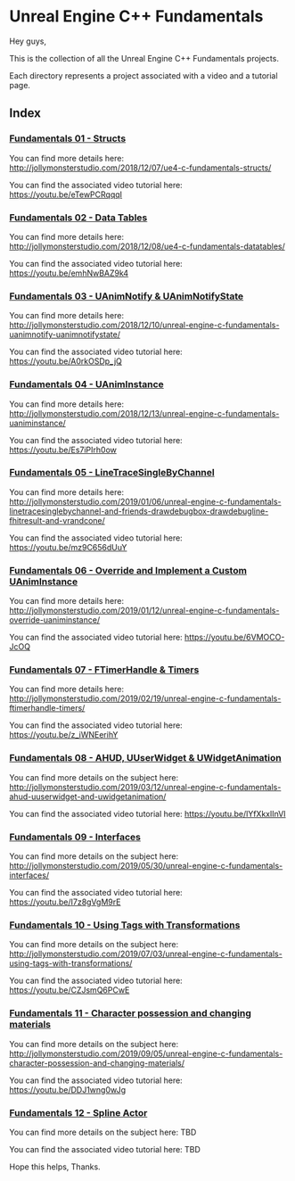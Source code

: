 # Unreal Engine C++ Fundamentals

Hey guys,

This is the collection of all the Unreal Engine C++ Fundamentals projects.

Each directory represents a project associated with a video and a tutorial page.

## Index
### [Fundamentals 01 - Structs](https://github.com/jollymonsterstudio/Unreal-Engine-Fundamentals/tree/master/UE4Fundamentals01)

You can find more details here: http://jollymonsterstudio.com/2018/12/07/ue4-c-fundamentals-structs/

You can find the associated video tutorial here: https://youtu.be/eTewPCRqqqI

### [Fundamentals 02 - Data Tables](https://github.com/jollymonsterstudio/Unreal-Engine-Fundamentals/tree/master/UE4Fundamentals02)

You can find more details here: http://jollymonsterstudio.com/2018/12/08/ue4-c-fundamentals-datatables/

You can find the associated video tutorial here: https://youtu.be/emhNwBAZ9k4

### [Fundamentals 03 - UAnimNotify & UAnimNotifyState](https://github.com/jollymonsterstudio/Unreal-Engine-Fundamentals/tree/master/UE4Fundamentals03)

You can find more details here: http://jollymonsterstudio.com/2018/12/10/unreal-engine-c-fundamentals-uanimnotify-uanimnotifystate/

You can find the associated video tutorial here: https://youtu.be/A0rkOSDp_jQ

### [Fundamentals 04 - UAnimInstance](https://github.com/jollymonsterstudio/Unreal-Engine-Fundamentals/tree/master/UE4Fundamentals04)

You can find more details here: http://jollymonsterstudio.com/2018/12/13/unreal-engine-c-fundamentals-uaniminstance/

You can find the associated video tutorial here: https://youtu.be/Es7iPIrh0ow

### [Fundamentals 05 - LineTraceSingleByChannel](https://github.com/jollymonsterstudio/Unreal-Engine-Fundamentals/tree/master/UE4Fundamentals05)

You can find more details here: http://jollymonsterstudio.com/2019/01/06/unreal-engine-c-fundamentals-linetracesinglebychannel-and-friends-drawdebugbox-drawdebugline-fhitresult-and-vrandcone/

You can find the associated video tutorial here: https://youtu.be/mz9C656dUuY

### [Fundamentals 06 - Override and Implement a Custom UAnimInstance](https://github.com/jollymonsterstudio/Unreal-Engine-Fundamentals/tree/master/UE4Fundamentals06)

You can find more details here: http://jollymonsterstudio.com/2019/01/12/unreal-engine-c-fundamentals-override-uaniminstance/

You can find the associated video tutorial here: https://youtu.be/6VMOCO-JcOQ

### [Fundamentals 07 - FTimerHandle & Timers](https://github.com/jollymonsterstudio/Unreal-Engine-Fundamentals/tree/master/UE4Fundamentals07)

You can find more details here: http://jollymonsterstudio.com/2019/02/19/unreal-engine-c-fundamentals-ftimerhandle-timers/

You can find the associated video tutorial here: https://youtu.be/z_iWNEerihY

### [Fundamentals 08 - AHUD, UUserWidget & UWidgetAnimation](https://github.com/jollymonsterstudio/Unreal-Engine-Fundamentals/tree/master/UE4Fundamentals08)

You can find more details on the subject here: http://jollymonsterstudio.com/2019/03/12/unreal-engine-c-fundamentals-ahud-uuserwidget-and-uwidgetanimation/

You can find the associated video tutorial here: https://youtu.be/lYfXkxlInVI

### [Fundamentals 09 - Interfaces](https://github.com/jollymonsterstudio/Unreal-Engine-Fundamentals/tree/master/UE4Fundamentals09)

You can find more details on the subject here: http://jollymonsterstudio.com/2019/05/30/unreal-engine-c-fundamentals-interfaces/

You can find the associated video tutorial here: https://youtu.be/I7z8gVgM9rE

### [Fundamentals 10 - Using Tags with Transformations](https://github.com/jollymonsterstudio/Unreal-Engine-Fundamentals/tree/master/UE4Fundamentals10)

You can find more details on the subject here: http://jollymonsterstudio.com/2019/07/03/unreal-engine-c-fundamentals-using-tags-with-transformations/

You can find the associated video tutorial here: https://youtu.be/CZJsmQ6PCwE

### [Fundamentals 11 - Character possession and changing materials](https://github.com/jollymonsterstudio/Unreal-Engine-Fundamentals/tree/master/UE4Fundamentals11)

You can find more details on the subject here: http://jollymonsterstudio.com/2019/09/05/unreal-engine-c-fundamentals-character-possession-and-changing-materials/

You can find the associated video tutorial here: https://youtu.be/DDJ1wng0wJg

### [Fundamentals 12 - Spline Actor](https://github.com/jollymonsterstudio/Unreal-Engine-Fundamentals/tree/master/UE4Fundamentals12)

You can find more details on the subject here: TBD

You can find the associated video tutorial here: TBD


Hope this helps, Thanks.